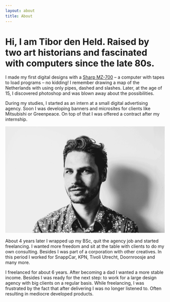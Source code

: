 ```yaml
---
layout: about
title: About
---
```


# Hi, I am Tibor den Held. Raised by two art historians and fascinated with computers since the late 80s.

I made my first digital designs with a <span class="sharp js-img-hover"><u>Sharp MZ-700</u></span> – a computer with tapes to load programs – no kidding! I remember drawing a map of the Netherlands with using only pipes, dashed and slashes. Later, at the age of 15, I discovered photoshop and was blown away about the possibilities.

During my studies, I started as an intern at a small digital advertising agency. Soon I was developing banners and microsites for clients like Mitsubishi or Greenpeace. On top of that I was offered a contract after my internship.

![Portret of Tibor den Held](/assets/img/portret-wink.gif)

About 4 years later I wrapped up my BSc, quit the agency job and started freelancing. I wanted more freedom and sit at the table with clients to do my own consulting. Besides I was part of a corporation with other creatives. In this period I worked for SnappCar, KPN, Tivoli Utrecht, Doornroosje and many more. 

I freelanced for about 6 years. After becoming a dad I wanted a more stable income. Besides I was ready for the next step: to work for a large design agency with big clients on a regular basis. While freelancing, I was frustrated by the fact that after delivering I was no longer listened to. Often resulting in mediocre developed products.